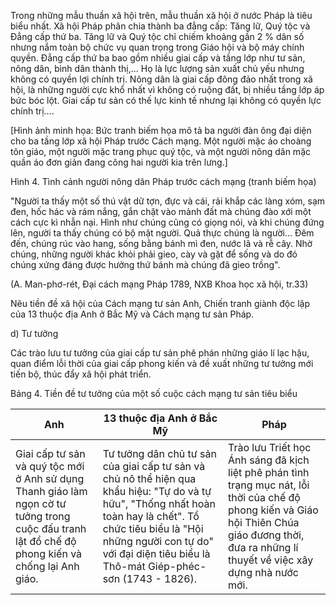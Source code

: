 Trong những mẫu thuần xã hội trên, mẫu thuần xã hội ở nước Pháp là tiêu biểu nhất. Xã hội Pháp phân chia thành ba đẳng cấp: Tăng lữ, Quý tộc và Đẳng cấp thứ ba. Tăng lữ và Quý tộc chỉ chiếm khoảng gần 2 % dân số nhưng nắm toàn bộ chức vụ quan trọng trong Giáo hội và bộ máy chính quyền. Đẳng cấp thứ ba bao gồm nhiều giai cấp và tầng lớp như tư sản, nông dân, bình dân thành thị,... Họ là lực lượng sản xuất chủ yếu nhưng không có quyền lợi chính trị. Nông dân là giai cấp đông đảo nhất trong xã hội, là những người cực khổ nhất vì không có ruộng đất, bị nhiều tầng lớp áp bức bóc lột. Giai cấp tư sản có thế lực kinh tế nhưng lại không có quyền lực chính trị....

[Hình ảnh minh họa: Bức tranh biếm họa mô tả ba người đàn ông đại diện cho ba tầng lớp xã hội Pháp trước Cách mạng. Một người mặc áo choàng tôn giáo, một người mặc trang phục quý tộc, và một người nông dân mặc quần áo đơn giản đang cõng hai người kia trên lưng.]

Hình 4. Tình cảnh người nông dân Pháp trước cách mạng (tranh biếm họa)

"Người ta thấy một số thú vật dữ tợn, đực và cái, rải khắp các làng xóm, sạm đen, hốc hác và rám nắng, gắn chặt vào mảnh đất mà chúng đào xới một cách cực kì nhẫn nại. Hình như chúng cũng có giọng nói, và khi chúng đứng lên, người ta thấy chúng có bộ mặt người. Quả thực chúng là người... Đêm đến, chúng rúc vào hang, sống bằng bánh mì đen, nước lã và rễ cây. Nhờ chúng, những người khác khỏi phải gieo, cày và gặt để sống và do đó chúng xứng đáng được hưởng thứ bánh mà chúng đã gieo trồng".

(A. Man-phơ-rét, Đại cách mạng Pháp 1789, NXB Khoa học xã hội, tr.33)

Nêu tiền đề xã hội của Cách mạng tư sản Anh, Chiến tranh giành độc lập của 13 thuộc địa Anh ở Bắc Mỹ và Cách mạng tư sản Pháp.

d) Tư tưởng

Các trào lưu tư tưởng của giai cấp tư sản phê phán những giáo lí lạc hậu, quan điểm lỗi thời của giai cấp phong kiến và đề xuất những tư tưởng mới tiến bộ, thúc đẩy xã hội phát triển.

Bảng 4. Tiền đề tư tưởng của một số cuộc cách mạng tư sản tiêu biểu

| Anh | 13 thuộc địa Anh ở Bắc Mỹ | Pháp |
|------|---------------------------|------|
| Giai cấp tư sản và quý tộc mới ở Anh sử dụng Thanh giáo làm ngọn cờ tư tưởng trong cuộc đấu tranh lật đổ chế độ phong kiến và chống lại Anh giáo. | Tư tưởng dân chủ tư sản của giai cấp tư sản và chủ nô thể hiện qua khẩu hiệu: "Tự do và tự hữu", "Thống nhất hoàn toàn hay là chết". Tổ chức tiêu biểu là "Hội những người con tự do" với đại diện tiêu biểu là Thô-mát Giép-phéc-sơn (1743 - 1826). | Trào lưu Triết học Ánh sáng đã kịch liệt phê phán tình trạng mục nát, lỗi thời của chế độ phong kiến và Giáo hội Thiên Chúa giáo đương thời, đưa ra những lí thuyết về việc xây dựng nhà nước mới. |